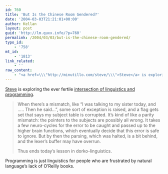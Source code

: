 ```yaml
---
id: 760
title: 'But Is the Chinese Room Gendered?'
date: '2004-03-03T21:21:01+00:00'
author: Kellan
layout: post
guid: 'http://lm.quxx.info/?p=760'
permalink: /2004/03/03/but-is-the-chinese-room-gendered/
typo_id:
    - '758'
mt_id:
    - '1813'
link_related:
    - ''
raw_content:
    - "<a href=\\\"http://minutillo.com/steve/\\\">Steve</a> is exploring the ever fertile <a href=\\\"http://minutillo.com/steve/weblog/2004/3/3/20182\\\">intersection of linguistics and programming</a>. \n<blockquote>\nWhen there\\'s a mismatch, like \\\"I was talking to my sister today, and ..... Then he said...\\\", some sort of exception is raised, and a flag gets set that says my subject table is corrupted. It\\'s kind of like a parity mismatch: the pointers to the subjects are possibly all wrong. It takes a few neuro-cycles for the error to be caught and passed up to the higher brain functions, which eventually decide that this error is safe to ignore. But by then the parsing, which was halted, is a bit behind, and the lexer\\'s buffer may have overrun.\n<br /><br />\nThus ends today\\'s lesson in dorko-linguistics.\n</blockquote>\nProgramming is just linguistics for people who are frustrated by natural language\\'s lack of O\\'Reilly books."
---
```


[Steve](http://minutillo.com/steve/) is exploring the ever fertile [intersection of linguistics and programming](http://minutillo.com/steve/weblog/2004/3/3/20182).

> When there’s a mismatch, like “I was talking to my sister today, and ….. Then he said…”, some sort of exception is raised, and a flag gets set that says my subject table is corrupted. It’s kind of like a parity mismatch: the pointers to the subjects are possibly all wrong. It takes a few neuro-cycles for the error to be caught and passed up to the higher brain functions, which eventually decide that this error is safe to ignore. But by then the parsing, which was halted, is a bit behind, and the lexer’s buffer may have overrun.   
>   
> Thus ends today’s lesson in dorko-linguistics.

Programming is just linguistics for people who are frustrated by natural language’s lack of O’Reilly books. 